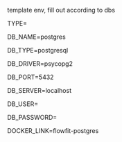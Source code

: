 template env, fill out according to dbs

TYPE=

DB_NAME=postgres

DB_TYPE=postgresql

DB_DRIVER=psycopg2

DB_PORT=5432

DB_SERVER=localhost

DB_USER=

DB_PASSWORD=

DOCKER_LINK=flowfit-postgres

